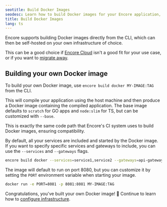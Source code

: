 ```yaml
---
seotitle: Build Docker Images
seodesc: Learn how to build Docker images for your Encore application, which can be self-hosted on your own infrastructure.
title: Build Docker Images
lang: ts
---
```


Encore supports building Docker images directly from the CLI, which can then be self-hosted on your own infrastructure of choice.

This can be a good choice if [Encore Cloud](/docs/platform) isn't a good fit for your use case, or if you want to [migrate away](/docs/ts/migration/migrate-away).

## Building your own Docker image

To build your own Docker image, use `encore build docker MY-IMAGE:TAG` from the CLI.

This will compile your application using the host machine and then produce a Docker image containing the compiled application. The base image defaults to `scratch` for GO apps and `node:slim` for TS, but can be customized with `--base`.

This is exactly the same code path that Encore's CI system uses to build Docker images, ensuring compatibility.

By default, all your services are included and started by the Docker image. If you want to specify specific services and gateways to include, you can use the `--services` and `--gateways` flags.

```bash
encore build docker --services=service1,service2 --gateways=api-gateway MY-IMAGE:TAG
```

The image will default to run on port 8080, but you can customize it by setting the `PORT` environment variable when starting your image.

```bash
docker run -e PORT=8081 -p 8081:8081 MY-IMAGE:TAG
```

Congratulations, you've built your own Docker image! 🎉
Continue to learn how to [configure infrastructure](/docs/ts/self-host/configure-infra).
